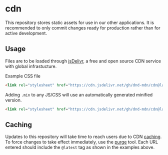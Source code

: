 # cdn

This repository stores static assets for use in our other applications.  It is recommended to only commit changes ready for production rather than for active development.

## Usage

Files are to be loaded through [jsDelivr](https://github.com/jsdelivr/jsdelivr#github), a free and open source CDN service with global infrastucture.


Example CSS file
```html
<link rel="stylesheet" href="https://cdn.jsdelivr.net/gh/dnd-mdn/cdn@latest/maple-leaf.css" />
```

Adding `.min` to any JS/CSS will use an automatically generated minified version.

```html
<link rel="stylesheet" href="https://cdn.jsdelivr.net/gh/dnd-mdn/cdn@latest/maple-leaf.min.css" />
```

## Caching

Updates to this repository will take time to reach users due to CDN [caching](https://github.com/jsdelivr/jsdelivr#caching).  To force changes to take effect immediately, use the [purge](https://www.jsdelivr.com/tools/purge) tool.  Each URL entered should include the `@latest` tag as shown in the examples above.
